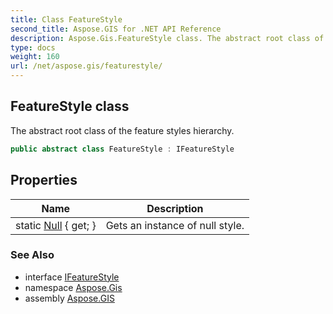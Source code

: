 ```yaml
---
title: Class FeatureStyle
second_title: Aspose.GIS for .NET API Reference
description: Aspose.Gis.FeatureStyle class. The abstract root class of the feature styles hierarchy.
type: docs
weight: 160
url: /net/aspose.gis/featurestyle/
---
```

## FeatureStyle class

The abstract root class of the feature styles hierarchy.

```csharp
public abstract class FeatureStyle : IFeatureStyle
```

## Properties

| Name | Description |
| --- | --- |
| static [Null](../../aspose.gis/featurestyle/null/) { get; } | Gets an instance of null style. |

### See Also

* interface [IFeatureStyle](../ifeaturestyle/)
* namespace [Aspose.Gis](../../aspose.gis/)
* assembly [Aspose.GIS](../../)


